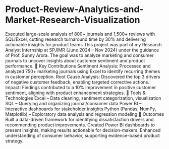 # Product-Review-Analytics-and-Market-Research-Visualization
Executed large-scale analysis of 800+ journals and 1,500+ reviews with SQL/Excel, cutting research turnaround time by 30% and delivering actionable insights for product teams
This project was part of my Research Analyst Internship at SPJIMR (June 2024 – Nov 2024) under the guidance of Prof. Sunny Arora. The goal was to analyze marketing and consumer journals to uncover insights about customer sentiment and product performance.
🔹 Key Contributions
Sentiment Analysis: Processed and analyzed 750+ marketing journals using Excel to identify recurring themes in customer perception.
Root Cause Analysis: Discovered the top 3 drivers of negative customer feedback, enabling targeted corrective actions.
Impact: Findings contributed to a 10% improvement in positive customer sentiment, aligning with product enhancement strategies.
🔹 Tools & Technologies
Excel – Data cleaning, sentiment categorization, visualization
SQL – Querying and organizing journal/consumer data
Power BI – Interactive dashboards for stakeholder insights
Python (Pandas, NumPy, Matplotlib) – Exploratory data analysis and regression modeling
🔹 Outcomes
Built a data-driven framework for identifying dissatisfaction drivers and recommending product improvements.
Created Power BI dashboards to present insights, making results actionable for decision-makers.
Enhanced understanding of consumer behavior, supporting evidence-based product strategy.
